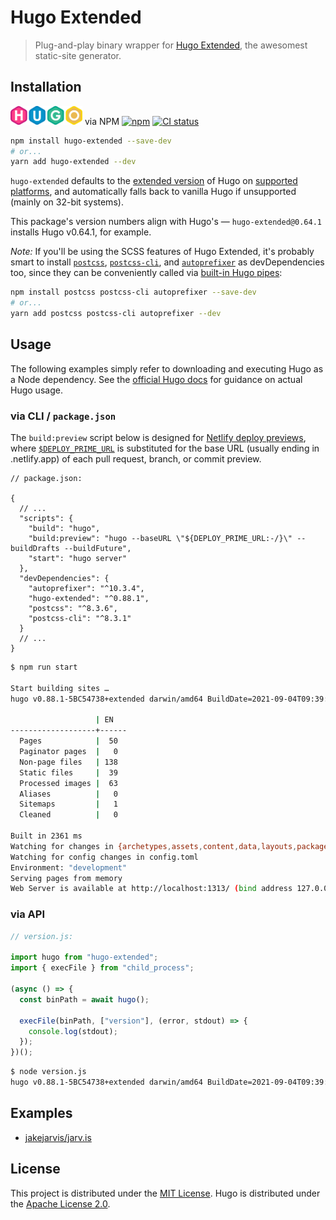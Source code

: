 # Hugo Extended

> Plug-and-play binary wrapper for [Hugo Extended](https://gohugo.io/), the awesomest static-site generator.

## Installation

<!-- markdownlint-disable MD033 -->
<img src="https://raw.githubusercontent.com/gohugoio/gohugoioTheme/master/static/images/hugo-logo-wide.svg?sanitize=true" alt="Hugo" width="115"> via NPM [![npm](https://img.shields.io/npm/v/hugo-extended?color=blue&logo=npm)](https://www.npmjs.com/package/hugo-extended) [![CI status](https://github.com/jakejarvis/hugo-extended/workflows/Run%20tests/badge.svg)](https://github.com/jakejarvis/hugo-extended/actions)

```sh
npm install hugo-extended --save-dev
# or...
yarn add hugo-extended --dev
```

`hugo-extended` defaults to the [extended version](https://gohugo.io/troubleshooting/faq/#i-get--this-feature-is-not-available-in-your-current-hugo-version) of Hugo on [supported platforms](https://github.com/gohugoio/hugo/releases), and automatically falls back to vanilla Hugo if unsupported (mainly on 32-bit systems).

This package's version numbers align with Hugo's — `hugo-extended@0.64.1` installs Hugo v0.64.1, for example.

_Note:_ If you'll be using the SCSS features of Hugo Extended, it's probably smart to install [`postcss`](https://www.npmjs.com/package/postcss), [`postcss-cli`](https://www.npmjs.com/package/postcss-cli), and [`autoprefixer`](https://www.npmjs.com/package/autoprefixer) as devDependencies too, since they can be conveniently called via [built-in Hugo pipes](https://gohugo.io/hugo-pipes/postcss/):

```sh
npm install postcss postcss-cli autoprefixer --save-dev
# or...
yarn add postcss postcss-cli autoprefixer --dev
```

## Usage

The following examples simply refer to downloading and executing Hugo as a Node dependency. See the [official Hugo docs](https://gohugo.io/documentation/) for guidance on actual Hugo usage.

### via CLI / `package.json`

The `build:preview` script below is designed for [Netlify deploy previews](https://www.netlify.com/blog/2016/07/20/introducing-deploy-previews-in-netlify/), where [`$DEPLOY_PRIME_URL`](https://docs.netlify.com/configure-builds/environment-variables/#deploy-urls-and-metadata) is substituted for the base URL (usually ending in .netlify.app) of each pull request, branch, or commit preview.

```jsonc
// package.json:

{
  // ...
  "scripts": {
    "build": "hugo",
    "build:preview": "hugo --baseURL \"${DEPLOY_PRIME_URL:-/}\" --buildDrafts --buildFuture",
    "start": "hugo server"
  },
  "devDependencies": {
    "autoprefixer": "^10.3.4",
    "hugo-extended": "^0.88.1",
    "postcss": "^8.3.6",
    "postcss-cli": "^8.3.1"
  }
  // ...
}
```

```bash
$ npm run start

Start building sites …
hugo v0.88.1-5BC54738+extended darwin/amd64 BuildDate=2021-09-04T09:39:19Z VendorInfo=gohugoio

                   | EN
-------------------+------
  Pages            |  50
  Paginator pages  |   0
  Non-page files   | 138
  Static files     |  39
  Processed images |  63
  Aliases          |   0
  Sitemaps         |   1
  Cleaned          |   0

Built in 2361 ms
Watching for changes in {archetypes,assets,content,data,layouts,package.json,static}
Watching for config changes in config.toml
Environment: "development"
Serving pages from memory
Web Server is available at http://localhost:1313/ (bind address 127.0.0.1)
```

### via API

```js
// version.js:

import hugo from "hugo-extended";
import { execFile } from "child_process";

(async () => {
  const binPath = await hugo();

  execFile(binPath, ["version"], (error, stdout) => {
    console.log(stdout);
  });
})();
```

```bash
$ node version.js
hugo v0.88.1-5BC54738+extended darwin/amd64 BuildDate=2021-09-04T09:39:19Z VendorInfo=gohugoio
```

## Examples

- [jakejarvis/jarv.is](https://github.com/jakejarvis/jarv.is)

## License

This project is distributed under the [MIT License](LICENSE.md). Hugo is distributed under the [Apache License 2.0](https://github.com/gohugoio/hugo/blob/master/LICENSE).
